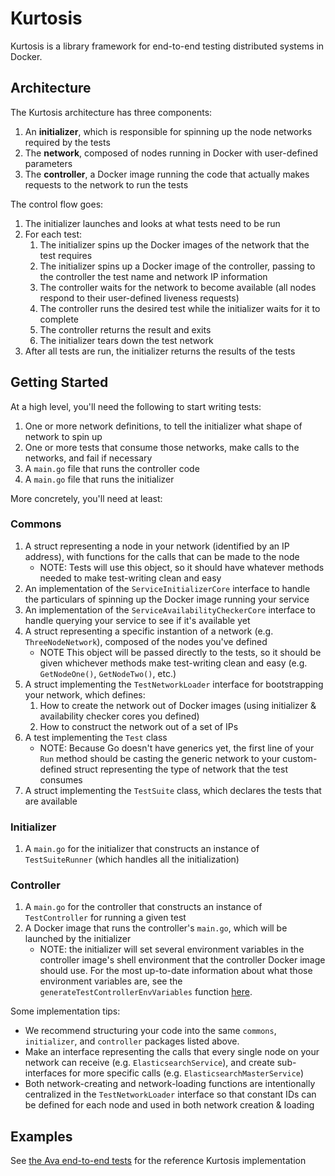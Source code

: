 # Kurtosis
Kurtosis is a library framework for end-to-end testing distributed systems in Docker.

## Architecture
The Kurtosis architecture has three components:

1. An **initializer**, which is responsible for spinning up the node networks required by the tests
2. The **network**, composed of nodes running in Docker with user-defined parameters
3. The **controller**, a Docker image running the code that actually makes requests to the network to run the tests

The control flow goes:

1. The initializer launches and looks at what tests need to be run
2. For each test:
    1. The initializer spins up the Docker images of the network that the test requires
    2. The initializer spins up a Docker image of the controller, passing to the controller the test name and network IP information
    3. The controller waits for the network to become available (all nodes respond to their user-defined liveness requests)
    4. The controller runs the desired test while the initializer waits for it to complete
    5. The controller returns the result and exits
    6. The initializer tears down the test network
4. After all tests are run, the initializer returns the results of the tests

## Getting Started
At a high level, you'll need the following to start writing tests:

1. One or more network definitions, to tell the initializer what shape of network to spin up
2. One or more tests that consume those networks, make calls to the networks, and fail if necessary
3. A `main.go` file that runs the controller code
4. A `main.go` file that runs the initializer

More concretely, you'll need at least:

### Commons
1. A struct representing a node in your network (identified by an IP address), with functions for the calls that can be made to the node
    * NOTE: Tests will use this object, so it should have whatever methods needed to make test-writing clean and easy
1. An implementation of the `ServiceInitializerCore` interface to handle the particulars of spinning up the Docker image running your service
1. An implementation of the `ServiceAvailabilityCheckerCore` interface to handle querying your service to see if it's available yet
1. A struct representing a specific instantion of a network (e.g. `ThreeNodeNetwork`), composed of the nodes you've defined
    * NOTE This object will be passed directly to the tests, so it should be given whichever methods make test-writing clean and easy (e.g. `GetNodeOne()`, `GetNodeTwo()`, etc.)
1. A struct implementing the `TestNetworkLoader` interface for bootstrapping your network, which defines:
    1. How to create the network out of Docker images (using initializer & availability checker cores you defined)
    2. How to construct the network out of a set of IPs
1. A test implementing the `Test` class
    * NOTE: Because Go doesn't have generics yet, the first line of your `Run` method should be casting the generic network to your custom-defined struct representing the type of network that the test consumes
1. A struct implementing the `TestSuite` class, which declares the tests that are available

### Initializer
1. A `main.go` for the initializer that constructs an instance of `TestSuiteRunner` (which handles all the initialization)

### Controller
1. A `main.go` for the controller that constructs an instance of `TestController` for running a given test
1. A Docker image that runs the controller's `main.go`, which will be launched by the initializer
    * NOTE: the initializer will set several environment variables in the controller image's shell environment that the controller Docker image should use. For the most up-to-date information about what those environment variables are, see the `generateTestControllerEnvVariables` function [here](https://github.com/kurtosis-tech/kurtosis/blob/develop/initializer/parallelism/test_executor.go).

Some implementation tips:
* We recommend structuring your code into the same `commons`, `initializer`, and `controller` packages listed above.
* Make an interface representing the calls that every single node on your network can receive (e.g. `ElasticsearchService`), and create sub-interfaces for more specific calls (e.g. `ElasticsearchMasterService`)
* Both network-creating and network-loading functions are intentionally centralized in the `TestNetworkLoader` interface so that constant IDs can be defined for each node and used in both network creation & loading

## Examples
See [the Ava end-to-end tests](https://github.com/kurtosis-tech/ava-e2e-tests) for the reference Kurtosis implementation
